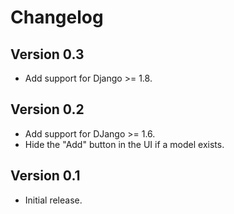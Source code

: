 Changelog
=========

Version 0.3
-----------

 * Add support for Django >= 1.8.

Version 0.2
-----------

 * Add support for DJango >= 1.6.
 * Hide the "Add" button in the UI if a model exists.

Version 0.1
-----------

 * Initial release.
